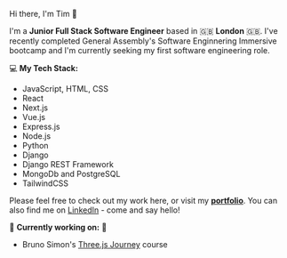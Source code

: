 Hi there, I'm Tim 👋

I'm a **Junior Full Stack Software Engineer** based in 🇬🇧 **London** 🇬🇧. I've recently completed General Assembly's Software Enginnering Immersive bootcamp and I'm currently seeking my first software engineering role. 

💻 **My Tech Stack:**
- JavaScript, HTML, CSS
- React
- Next.js
- Vue.js
- Express.js
- Node.js
- Python
- Django
- Django REST Framework
- MongoDb and PostgreSQL
- TailwindCSS

Please feel free to check out my work here, or visit my **[portfolio](https://tim-stanton.vercel.app/)**. 
You can also find me on [LinkedIn](https://www.linkedin.com/in/thstanton/) - come and say hello!

🚀 **Currently working on:** 🚀
- Bruno Simon's [Three.js Journey](https://threejs-journey.com/) course
